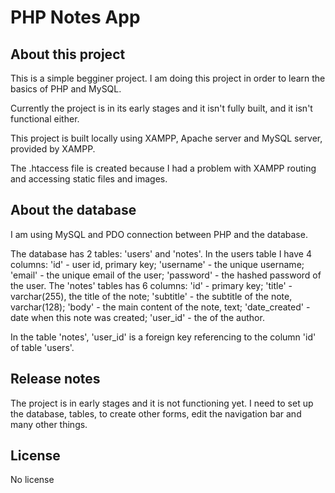 # PHP Notes App

## About this project

This is a simple begginer project. I am doing this project in order to learn
the basics of PHP and MySQL.

Currently the project is in its early stages and it isn't fully built, and 
it isn't functional either.

This project is built locally using XAMPP, Apache server and MySQL server,
provided by XAMPP.

The .htaccess file is created because I had a problem with XAMPP routing and 
accessing static files and images.

## About the database

I am using MySQL and PDO connection between PHP and the database.

The database has 2 tables: 'users' and 'notes'. In the users table I have 4 columns: 'id' - user id, primary key; 'username' - the unique username; 'email' - the unique email of the user; 'password' - the hashed password of the user.
The 'notes' tables has 6 columns: 'id' - primary key; 'title' - varchar(255), the title of the note; 'subtitle' - the subtitle of the note, varchar(128); 'body' - the main content of the note, text; 'date_created' - date when this note was created; 'user_id' - the of the author.

In the table 'notes', 'user_id' is a foreign key referencing to the column 'id' of table 'users'.

## Release notes

The project is in early stages and it is not functioning yet. I need
to set up the database, tables, to create other forms, edit the navigation
bar and many other things.

## License 

No license
